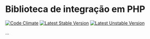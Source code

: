 # Biblioteca de integração em PHP

[![Code Climate](https://codeclimate.com/github/widepay/sdk-php/badges/gpa.svg)](https://codeclimate.com/github/widepay/sdk-php)
[![Latest Stable Version](https://poser.pugx.org/widepay/sdk-php/v/stable.svg)](https://packagist.org/packages/widepay/sdk-php)
[![Latest Unstable Version](https://poser.pugx.org/widepay/sdk-php/v/unstable.svg)](https://packagist.org/packages/widepay/sdk-php)




...
